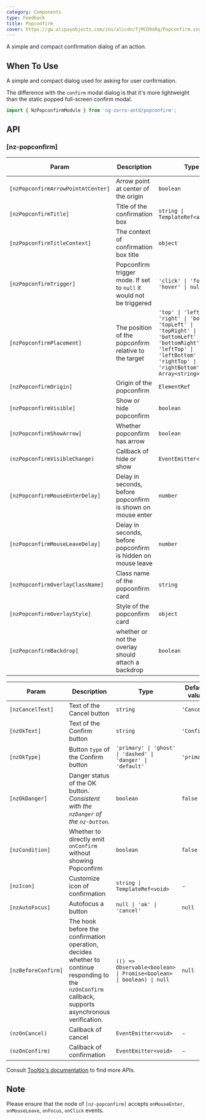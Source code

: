 ```yaml
---
category: Components
type: Feedback
title: Popconfirm
cover: https://gw.alipayobjects.com/zos/alicdn/fjMCD9xRq/Popconfirm.svg
---
```


A simple and compact confirmation dialog of an action.

## When To Use

A simple and compact dialog used for asking for user confirmation.

The difference with the `confirm` modal dialog is that it's more lightweight than the static popped full-screen confirm modal.

```ts
import { NzPopconfirmModule } from 'ng-zorro-antd/popconfirm';
```

## API

### [nz-popconfirm]

| Param                              | Description                                                         | Type                                                                                                                                                                              | Default value |
|------------------------------------|---------------------------------------------------------------------|-----------------------------------------------------------------------------------------------------------------------------------------------------------------------------------|---------------|
| `[nzPopconfirmArrowPointAtCenter]` | Arrow point at center of the origin                                 | `boolean`                                                                                                                                                                         | `false`       |
| `[nzPopconfirmTitle]`              | Title of the confirmation box                                       | `string \| TemplateRef<any>`                                                                                                                                                      | -             |
| `[nzPopconfirmTitleContext]`       | The context of confirmation box title                               | `object`                                                                                                                                                                          | -             |
| `[nzPopconfirmTrigger]`            | Popconfirm trigger mode. If set to `null` it would not be triggered | `'click' \| 'focus' \| 'hover' \| null`                                                                                                                                           | `'click'`     |
| `[nzPopconfirmPlacement]`          | The position of the popconfirm relative to the target               | `'top' \| 'left' \| 'right' \| 'bottom' \| 'topLeft' \| 'topRight' \| 'bottomLeft' \| 'bottomRight' \| 'leftTop' \| 'leftBottom' \| 'rightTop' \| 'rightBottom' \| Array<string>` | `'top'`       |
| `[nzPopconfirmOrigin]`             | Origin of the popconfirm                                            | `ElementRef`                                                                                                                                                                      | -             |
| `[nzPopconfirmVisible]`            | Show or hide popconfirm                                             | `boolean`                                                                                                                                                                         | `false`       |
| `[nzPopconfirmShowArrow]`          | Whether popconfirm has arrow                                        | `boolean`                                                                                                                                                                         | `true`        |
| `(nzPopconfirmVisibleChange)`      | Callback of hide or show                                            | `EventEmitter<boolean>`                                                                                                                                                           | -             |
| `[nzPopconfirmMouseEnterDelay]`    | Delay in seconds, before popconfirm is shown on mouse enter         | `number`                                                                                                                                                                          | `0.15`        |
| `[nzPopconfirmMouseLeaveDelay]`    | Delay in seconds, before popconfirm is hidden on mouse leave        | `number`                                                                                                                                                                          | `0.1`         |
| `[nzPopconfirmOverlayClassName]`   | Class name of the popconfirm card                                   | `string`                                                                                                                                                                          | -             |
| `[nzPopconfirmOverlayStyle]`       | Style of the popconfirm card                                        | `object`                                                                                                                                                                          | -             |
| `[nzPopconfirmBackdrop]`           | whether or not the overlay should attach a backdrop                 | `boolean`                                                                                                                                                                         | `false`       |

| Param               | Description                                                                                                                                           | Type                                                                 | Default value | Global Config |
|---------------------|-------------------------------------------------------------------------------------------------------------------------------------------------------|----------------------------------------------------------------------|---------------|---------------|
| `[nzCancelText]`    | Text of the Cancel button                                                                                                                             | `string`                                                             | `'Cancel'`    | -             |
| `[nzOkText]`        | Text of the Confirm button                                                                                                                            | `string`                                                             | `'Confirm'`   | -             |
| `[nzOkType]`        | Button `type` of the Confirm button                                                                                                                   | `'primary' \| 'ghost' \| 'dashed' \| 'danger' \| 'default'`          | `'primary'`   | -             |
| `[nzOkDanger]`      | Danger status of the OK button. <i>Consistent with the `nzDanger` of the `nz-button`.</i>                                                             | `boolean`                                                            | `false`       | -             |
| `[nzCondition]`     | Whether to directly emit `onConfirm` without showing Popconfirm                                                                                       | `boolean`                                                            | `false`       | -             |
| `[nzIcon]`          | Customize icon of confirmation                                                                                                                        | `string \| TemplateRef<void>`                                        | -             | -             |
| `[nzAutoFocus]`     | Autofocus a button                                                                                                                                    | `null \| 'ok' \| 'cancel'`                                           | `null`        | ✅             |
| `[nzBeforeConfirm]` | The hook before the confirmation operation, decides whether to continue responding to the `nzOnConfirm` callback, supports asynchronous verification. | `(() => Observable<boolean> \| Promise<boolean> \| boolean) \| null` | `null`        | -             |
| `(nzOnCancel)`      | Callback of cancel                                                                                                                                    | `EventEmitter<void>`                                                 | -             | -             |
| `(nzOnConfirm)`     | Callback of confirmation                                                                                                                              | `EventEmitter<void>`                                                 | -             | -             |

Consult [Tooltip's documentation](/components/tooltip/en#api) to find more APIs.

## Note

Please ensure that the node of `[nz-popconfirm]` accepts `onMouseEnter`, `onMouseLeave`, `onFocus`, `onClick` events.
